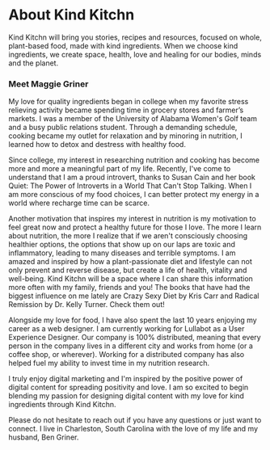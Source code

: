 # About Kind Kitchn


Kind Kitchn will bring you stories, recipes and resources, focused on whole, plant-based food, made with kind  ingredients. When we choose kind ingredients, we create space, health, love and healing for our bodies, minds and the planet. 


### Meet Maggie Griner

My love for quality ingredients began in college when my favorite stress relieving activity became spending time in grocery stores and farmer’s markets. I was a member of the University of Alabama Women's Golf team and a busy public relations student. Through a demanding schedule, cooking became my outlet for relaxation and by minoring in nutrition, I learned how to detox and destress with healthy food. 

Since college, my interest in researching nutrition and cooking has become more and more a meaningful part of my life. Recently, I've come to understand that I am a proud introvert, thanks to Susan Cain and her book Quiet: The Power of Introverts in a World That Can't Stop Talking. When I am more conscious of my food choices, I can better protect my energy in a world where recharge time can be scarce. 

Another motivation that inspires my interest in nutrition is my motivation to feel great now and protect a healthy future for those I love. The more I learn about nutrition, the more I realize that if we aren't consciously choosing healthier options, the options that show up on our laps are toxic and inflammatory, leading to many diseases and terrible symptoms. I am amazed and inspired by how a plant-passionate diet and lifestyle can not only prevent and reverse disease, but create a life of health, vitality and well-being. Kind Kitchn will be a space where I can share this information more often with my family, friends and you! The books that have had the biggest influence on me lately are Crazy Sexy Diet by Kris Carr and Radical Remission by Dr. Kelly Turner. Check them out! 

Alongside my love for food, I have also spent the last 10 years enjoying my career as a web designer. I am currently working for Lullabot as a User Experience Designer. Our company is 100% distributed, meaning that every person in the company lives in a different city and works from home (or a coffee shop, or wherever). Working for a distributed company has also helped fuel my ability to invest time in my nutrition research.

I truly enjoy digital marketing and I'm inspired by the positive power of digital content for spreading positivity and love. I am so excited to begin blending my passion for designing digital content with my love for kind ingredients through Kind Kitchn.

Please do not hesitate to reach out if you have any questions or just want to connect. I live in Charleston, South Carolina with the love of my life and my husband, Ben Griner. 

